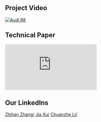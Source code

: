 ## Project Video

[![Audi R8](http://img.youtube.com/vi/KOxbO0EI4MA/0.jpg)](https://www.youtube.com/watch?v=KOxbO0EI4MA "Audi R8")

## Technical Paper

<embed src="https://zlxteam2020.github.io/Life-Simulator/EDD-Life%20Simulator.pdf" />

## Our LinkedIns

<a href="https://www.linkedin.com/in/zhihan-zhang-840176169/">Zhihan Zhang/</a>
<a href="https://www.linkedin.com/in/jia-xu0602/">Jia Xu/</a>
<a href="https://www.linkedin.com/in/chuanzhe-ashley-li-249a1416a/">Chuanzhe Li/</a>

